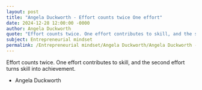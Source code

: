 ```yaml
---
layout: post
title: "Angela Duckworth - Effort counts twice One effort"
date: 2024-12-28 12:00:00 -0000
author: Angela Duckworth
quote: "Effort counts twice. One effort contributes to skill, and the second effort turns skill into achievement."
subject: Entrepreneurial mindset
permalink: /Entrepreneurial mindset/Angela Duckworth/Angela Duckworth - Effort counts twice One effort
---
```


Effort counts twice. One effort contributes to skill, and the second effort turns skill into achievement.

- Angela Duckworth
